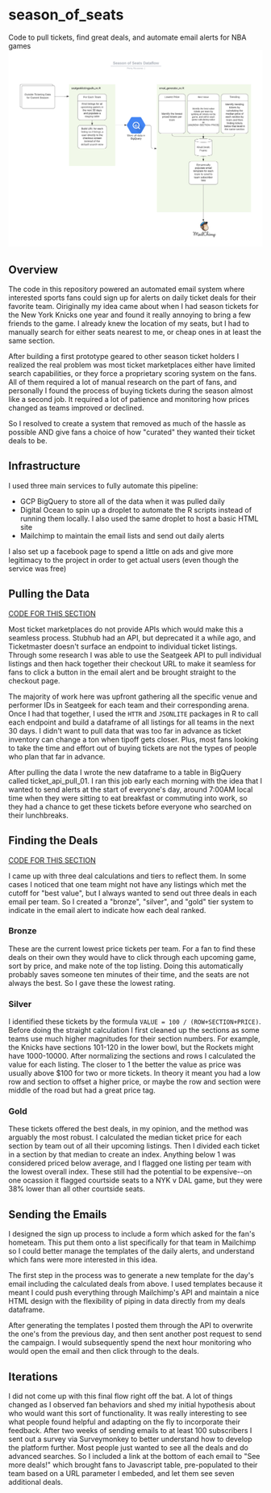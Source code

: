 # season_of_seats
Code to pull tickets, find great deals, and automate email alerts for NBA games
![Data Diagram](https://github.com/numberdunk/season_of_seats/blob/master/Season%20of%20Seats%20Dataflow.png?raw=true)

## Overview
The code in this repository powered an automated email system where interested sports fans could sign up for alerts on daily ticket deals for their favorite team.  Oiriginally my idea came about when I had season tickets for the New York Knicks one year and found it really annoying to bring a few friends to the game.  I already knew the location of my seats, but I had to manually search for either seats nearest to me, or cheap ones in at least the same section.

After building a first prototype geared to other season ticket holders I realized the real problem was most ticket marketplaces either have limited search capabilities, or they force a proprietary scoring system on the fans.  All of them required a lot of manual research on the part of fans, and personally I found the process of buying tickets during the season almost like a second job.  It required a lot of patience and monitoring how prices changed as teams improved or declined.

So I resolved to create a system that removed as much of the hassle as possible AND give fans a choice of how "curated" they wanted their ticket deals to be.

## Infrastructure
I used three main services to fully automate this pipeline:
* GCP BigQuery to store all of the data when it was pulled daily
* Digital Ocean to spin up a droplet to automate the R scripts instead of running them locally.  I also used the same droplet to host a basic HTML site
* Mailchimp to maintain the email lists and send out daily alerts

I also set up a facebook page to spend a little on ads and give more legitimacy to the project in order to get actual users (even though the service was free)

## Pulling the Data
[CODE FOR THIS SECTION](https://github.com/numberdunk/season_of_seats/blob/master/seatgeeklistingpulls_nc.R)

Most ticket marketplaces do not provide APIs which would make this a seamless process.  Stubhub had an API, but deprecated it a while ago, and Ticketmaster doesn't surface an endpoint to individual ticket listings.  Through some research I was able to use the Seatgeek API to pull individual listings and then hack together their checkout URL to make it seamless for fans to click a button in the email alert and be brought straight to the checkout page.

The majority of work here was upfront gathering all the specific venue and performer IDs in Seatgeek for each team and their corresponding arena.  Once I had that together, I used the `HTTR` and `JSONLITE` packages in R to call each endpoint and build a dataframe of all listings for all teams in the next 30 days.  I didn't want to pull data that was too far in advance as ticket inventory can change a ton when tipoff gets closer.  Plus, most fans looking to take the time and effort out of buying tickets are not the types of people who plan that far in advance.

After pulling the data I wrote the new dataframe to a table in BigQuery called ticket_api_pull_01.  I ran this job early each morning with the idea that I wanted to send alerts at the start of everyone's day, around 7:00AM local time when they were sitting to eat breakfast or commuting into work, so they had a chance to get these tickets before everyone who searched on their lunchbreaks.

## Finding the Deals
[CODE FOR THIS SECTION](https://github.com/numberdunk/season_of_seats/blob/master/email_generator_nc.R)

I came up with three deal calculations and tiers to reflect them.  In some cases I noticed that one team might not have any listings which met the cutoff for "best value", but I always wanted to send out three deals in each email per team.  So I created a "bronze", "silver", and "gold" tier system to indicate in the email alert to indicate how each deal ranked.

### Bronze
These are the current lowest price tickets per team.  For a fan to find these deals on their own they would have to click through each upcoming game, sort by price, and make note of the top listing.  Doing this automatically probably saves someone ten minutes of their time, and the seats are not always the best.  So I gave these the lowest rating.

### Silver
I identified these tickets by the formula `VALUE = 100 / (ROW+SECTION+PRICE)`.  Before doing the straight calculation I first cleaned up the sections as some teams use much higher magnitudes for their section numbers.  For example, the Knicks have sections 101-120 in the lower bowl, but the Rockets might have 1000-10000.  After normalizing the sections and rows I calculated the value for each listing.  The closer to 1 the better the value as price was usually above $100 for two or more tickets.  In theory it meant you had a low row and section to offset a higher price, or maybe the row and section were middle of the road but had a great price tag.

### Gold
These tickets offered the best deals, in my opinion, and the method was arguably the most robust.  I calculated the median ticket price for each section by team out of all their upcoming listings.  Then I divided each ticket in a section by that median to create an index.  Anything below 1 was considered priced below average, and I flagged one listing per team with the lowest overall index.  These still had the potential to be expensive--on one ocassion it flagged courtside seats to a NYK v DAL game, but they were 38% lower than all other courtside seats.

## Sending the Emails
I designed the sign up process to include a form which asked for the fan's hometeam.  This put them onto a list specifically for that team in Mailchimp so I could better manage the templates of the daily alerts, and understand which fans were more interested in this idea.

The first step in the process was to generate a new template for the day's email including the calculated deals from above.  I used templates because it meant I could push everything through Mailchimp's API and maintain a nice HTML design with the flexibility of piping in data directly from my deals dataframe.

After generating the templates I posted them through the API to overwrite the one's from the previous day, and then sent another post request to send the campaign.  I would subsequently spend the next hour monitoring who would open the email and then click through to the deals.

## Iterations
I did not come up with this final flow right off the bat.  A lot of things changed as I observed fan behaviors and shed my initial hypothesis about who would want this sort of functionality.  It was really interesting to see what people found helpful and adapting on the fly to incorporate their feedback.  After two weeks of sending emails to at least 100 subscribers I sent out a survey via Surveymonkey to better understand how to develop the platform further.  Most people just wanted to see all the deals and do advanced searches.  So I included a link at the bottom of each email to "See more deals!" which brought fans to Javascript table, pre-populated to their team based on a URL parameter I embeded, and let them see seven additional deals.
